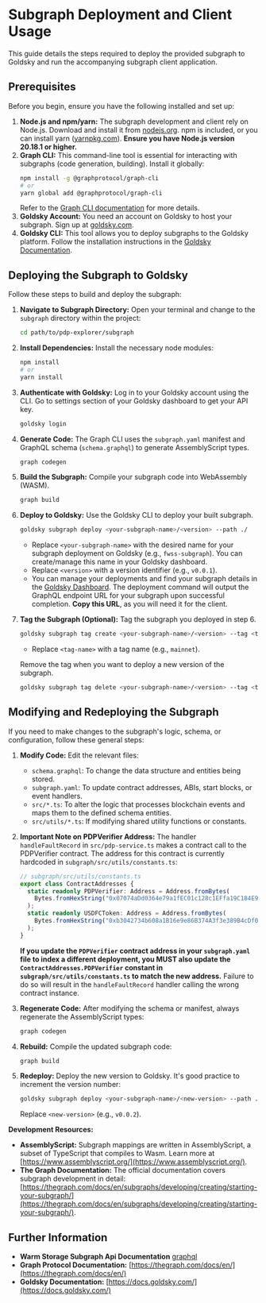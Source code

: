 # Subgraph Deployment and Client Usage

This guide details the steps required to deploy the provided subgraph to Goldsky and run the accompanying subgraph client application.

## Prerequisites

Before you begin, ensure you have the following installed and set up:

1.  **Node.js and npm/yarn:** The subgraph development and client rely on Node.js. Download and install it from [nodejs.org](https://nodejs.org/). npm is included, or you can install yarn ([yarnpkg.com](https://classic.yarnpkg.com/en/docs/install)). **Ensure you have Node.js version 20.18.1 or higher.**
2.  **Graph CLI:** This command-line tool is essential for interacting with subgraphs (code generation, building). Install it globally:
    ```bash
    npm install -g @graphprotocol/graph-cli
    # or
    yarn global add @graphprotocol/graph-cli
    ```
    Refer to the [Graph CLI documentation](https://github.com/graphprotocol/graph-tooling/tree/main/packages/cli) for more details.
3.  **Goldsky Account:** You need an account on Goldsky to host your subgraph. Sign up at [goldsky.com](https://goldsky.com/).
4.  **Goldsky CLI:** This tool allows you to deploy subgraphs to the Goldsky platform. Follow the installation instructions in the [Goldsky Documentation](https://docs.goldsky.com/introduction).

## Deploying the Subgraph to Goldsky

Follow these steps to build and deploy the subgraph:

1.  **Navigate to Subgraph Directory:**
    Open your terminal and change to the `subgraph` directory within the project:

    ```bash
    cd path/to/pdp-explorer/subgraph
    ```

2.  **Install Dependencies:**
    Install the necessary node modules:

    ```bash
    npm install
    # or
    yarn install
    ```

3.  **Authenticate with Goldsky:**
    Log in to your Goldsky account using the CLI. Go to settings section of your Goldsky dashboard to get your API key.

    ```bash
    goldsky login
    ```

4.  **Generate Code:**
    The Graph CLI uses the `subgraph.yaml` manifest and GraphQL schema (`schema.graphql`) to generate AssemblyScript types.

    ```bash
    graph codegen
    ```

5.  **Build the Subgraph:**
    Compile your subgraph code into WebAssembly (WASM).

    ```bash
    graph build
    ```

6.  **Deploy to Goldsky:**
    Use the Goldsky CLI to deploy your built subgraph.

    ```bash
    goldsky subgraph deploy <your-subgraph-name>/<version> --path ./
    ```

    - Replace `<your-subgraph-name>` with the desired name for your subgraph deployment on Goldsky (e.g., `fwss-subgraph`). You can create/manage this name in your Goldsky dashboard.
    - Replace `<version>` with a version identifier (e.g., `v0.0.1`).
    - You can manage your deployments and find your subgraph details in the [Goldsky Dashboard](https://app.goldsky.com/). The deployment command will output the GraphQL endpoint URL for your subgraph upon successful completion. **Copy this URL**, as you will need it for the client.

7.  **Tag the Subgraph (Optional):**
    Tag the subgraph you deployed in step 6.

    ```bash
    goldsky subgraph tag create <your-subgraph-name>/<version> --tag <tag-name>
    ```

    - Replace `<tag-name>` with a tag name (e.g., `mainnet`).

    Remove the tag when you want to deploy a new version of the subgraph.

    ```bash
    goldsky subgraph tag delete <your-subgraph-name>/<version> --tag <tag-name>
    ```

## Modifying and Redeploying the Subgraph

If you need to make changes to the subgraph's logic, schema, or configuration, follow these general steps:

1.  **Modify Code:** Edit the relevant files:

    - `schema.graphql`: To change the data structure and entities being stored.
    - `subgraph.yaml`: To update contract addresses, ABIs, start blocks, or event handlers.
    - `src/*.ts`: To alter the logic that processes blockchain events and maps them to the defined schema entities.
    - `src/utils/*.ts`: If modifying shared utility functions or constants.

2.  **Important Note on PDPVerifier Address:** The handler `handleFaultRecord` in `src/pdp-service.ts` makes a contract call to the PDPVerifier contract. The address for this contract is currently hardcoded in `subgraph/src/utils/constants.ts`:

    ```typescript
    // subgraph/src/utils/constants.ts
    export class ContractAddresses {
      static readonly PDPVerifier: Address = Address.fromBytes(
        Bytes.fromHexString("0x07074aDd0364e79a1fEC01c128c1EFfa19C184E9"),
      );
      static readonly USDFCToken: Address = Address.fromBytes(
        Bytes.fromHexString("0xb3042734b608a1B16e9e86B374A3f3e389B4cDf0"),
      );
    }
    ```

    **If you update the `PDPVerifier` contract address in your `subgraph.yaml` file to index a different deployment, you MUST also update the `ContractAddresses.PDPVerifier` constant in `subgraph/src/utils/constants.ts` to match the new address.** Failure to do so will result in the `handleFaultRecord` handler calling the wrong contract instance.

3.  **Regenerate Code:** After modifying the schema or manifest, always regenerate the AssemblyScript types:

    ```bash
    graph codegen
    ```

4.  **Rebuild:** Compile the updated subgraph code:

    ```bash
    graph build
    ```

5.  **Redeploy:** Deploy the new version to Goldsky. It's good practice to increment the version number:
    ```bash
    goldsky subgraph deploy <your-subgraph-name>/<new-version> --path ./
    ```
    Replace `<new-version>` (e.g., `v0.0.2`).

**Development Resources:**

- **AssemblyScript:** Subgraph mappings are written in AssemblyScript, a subset of TypeScript that compiles to Wasm. Learn more at [https://www.assemblyscript.org/](https://www.assemblyscript.org/).
- **The Graph Documentation:** The official documentation covers subgraph development in detail: [https://thegraph.com/docs/en/subgraphs/developing/creating/starting-your-subgraph/](https://thegraph.com/docs/en/subgraphs/developing/creating/starting-your-subgraph/).

## Further Information

- **Warm Storage Subgraph Api Documentation** [graphql](./API.md)
- **Graph Protocol Documentation:** [https://thegraph.com/docs/en/](https://thegraph.com/docs/en/)
- **Goldsky Documentation:** [https://docs.goldsky.com/](https://docs.goldsky.com/)
